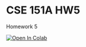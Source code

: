# CSE 151A HW5

Homework 5

<a target="_blank" href="https://colab.research.google.com/github/ucsd-cse151a-w24/hw5">
  <img src="https://colab.research.google.com/assets/colab-badge.svg" alt="Open In Colab"/>
</a>
